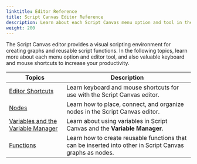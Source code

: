 ```yaml
---
linktitle: Editor Reference
title: Script Canvas Editor Reference
description: Learn about each Script Canvas menu option and tool in the Editor reference.
weight: 200
---
```


The Script Canvas editor provides a visual scripting environment for creating graphs and reusable script functions. In the following topics, learn more about each menu option and editor tool, and also valuable keyboard and mouse shortcuts to increase your productivity.

| Topics | Description |
| --- | --- |
| [Editor Shortcuts](/docs/user-guide/scripting/script-canvas/editor-reference/shortcuts) | Learn keyboard and mouse shortcuts for use with the Script Canvas editor. |
| [Nodes](/docs/user-guide/scripting/script-canvas/editor-reference/nodes/) | Learn how to place, connect, and organize nodes in the Script Canvas editor. |
| [Variables and the Variable Manager](/docs/user-guide/scripting/script-canvas/editor-reference/variables/) | Learn about using variables in Script Canvas and the **Variable Manager**. |
| [Functions](/docs/user-guide/scripting/script-canvas/editor-reference/functions) | Learn how to create reusable functions that can be inserted into other in Script Canvas graphs as nodes. |
